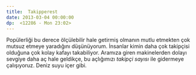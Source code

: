 ```yaml
---
title:  Takipperest
date: 2013-03-04 00:00:00
dp:  <12286 - Mon 23:02>
---
```



Popülerliği bu derece ölçülebilir hale getirmiş olmanın mutlu etmekten
çok mutsuz etmeye yaradığını düşünüyorum. İnsanlar kimin daha çok
takipçisi olduğuna çok kolay kafayı takabiliyor. Aramıza giren
makinelerden dolayı sevgiye daha aç hale geldikçe, bu açlığımızı
_takipçi sayısı_ ile gidermeye çalışıyoruz. Deniz suyu içer gibi. 

